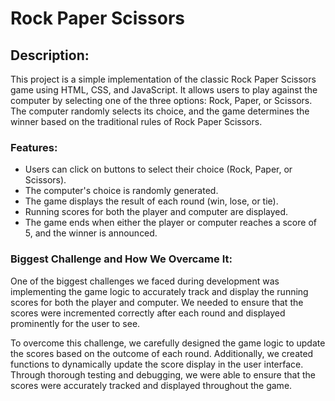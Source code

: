 # Rock Paper Scissors


## Description:

This project is a simple implementation of the classic Rock Paper Scissors game using HTML, CSS, and JavaScript. It allows users to play against the computer by selecting one of the three options: Rock, Paper, or Scissors. The computer randomly selects its choice, and the game determines the winner based on the traditional rules of Rock Paper Scissors.

### Features:

- Users can click on buttons to select their choice (Rock, Paper, or Scissors).
- The computer's choice is randomly generated.
- The game displays the result of each round (win, lose, or tie).
- Running scores for both  the player and computer are displayed.
- The game ends when either the player or computer reaches a score of 5, and the winner is announced.

### Biggest Challenge and How We Overcame It:

One of the biggest challenges we faced during development was implementing the game logic to accurately track and display the running scores for both the player and computer. We needed to ensure that the scores were incremented correctly after each round and displayed prominently for the user to see.

To overcome this challenge, we carefully designed the game logic to update the scores based on the outcome of each round. Additionally, we created functions to dynamically update the score display in the user interface. Through thorough testing and debugging, we were able to ensure that the scores were accurately tracked and displayed throughout the game.
